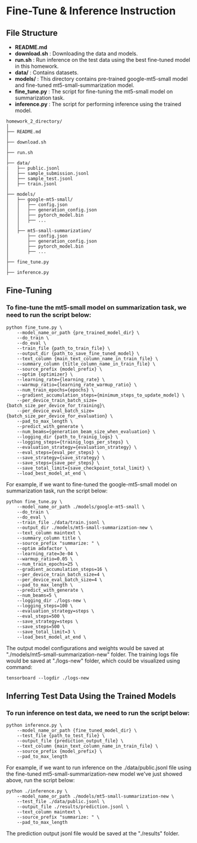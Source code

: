 # Fine-Tune & Inference Instruction
## File Structure
- **README.md**
- **download.sh** :
Downloading the data and models.
- **run.sh** :
Run inference on the test data using the best fine-tuned model in this homework.
- **data/** :
Contains datasets.
- **models/** : 
This directory contains pre-trained google-mt5-small model and fine-tuned mt5-small-summarization model.
- **fine_tune.py** : 
The script for fine-tuning the mt5-small model on summarization task.
- **inference.py** : 
The script for performing inference using the trained model.

```
homework_2_directory/
│
├── README.md
│
├── download.sh
│
├── run.sh
│
├── data/
|   ├── public.jsonl
│   ├── sample_submission.jsonl
│   ├── sample_test.jsonl
│   ├── train.jsonl
│
├── models/
│   ├── google-mt5-small/
│   │   ├── config.json
│   │   ├── generation_config.json
│   │   ├── pytorch_model.bin
│   │   ├── ...
│   │
│   ├── mt5-small-summarization/
│       ├── config.json
│       ├── generation_config.json
│       ├── pytorch_model.bin
│       ├── ...
│   
├── fine_tune.py
│
├── inference.py
```


## Fine-Tuning
### To fine-tune the mt5-small model on summarization task, we need to run the script below:
```
python fine_tune.py \
    --model_name_or_path {pre_trained_model_dir} \
    --do_train \
    --do_eval \
    --train_file {path_to_train_file} \
    --output_dir {path_to_save_fine_tuned_model} \
    --text_column {main_text_column_name_in_train_file} \
    --summary_column {title_column_name_in_train_file} \
    --source_prefix {model_prefix} \
    --optim {optimizer} \
    --learning_rate={learning_rate} \
    --warmup_ratio={learning_rate_warmup_ratio} \
    --num_train_epochs={epochs} \
    --gradient_accumulation_steps={minimum_steps_to_update_model} \
    --per_device_train_batch_size={batch_size_per_device_for_training}\
    --per_device_eval_batch_size={batch_size_per_device_for_evaluation} \
    --pad_to_max_length \
    --predict_with_generate \
    --num_beams={generation_beam_size_when_evaluation} \
    --logging_dir {path_to_trainig_logs} \
    --logging_steps={trainig_logs_per_steps} \
    --evaluation_strategy={evaluation_strategy} \
    --eval_steps={eval_per_steps} \
    --save_strategy={save_strategy} \
    --save_steps={save_per_steps} \
    --save_total_limit={save_checkpoint_total_limit} \
    --load_best_model_at_end \
```
For example, if we want to fine-tuned the google-mt5-small model on summarization task, run the script below:
```
python fine_tune.py \
    --model_name_or_path ./models/google-mt5-small \
    --do_train \
    --do_eval \
    --train_file ./data/train.jsonl \
    --output_dir ./models/mt5-small-summarization-new \
    --text_column maintext \
    --summary_column title \
    --source_prefix "summarize: " \
    --optim adafactor \
    --learning_rate=3e-04 \
    --warmup_ratio=0.05 \
    --num_train_epochs=25 \
    --gradient_accumulation_steps=16 \
    --per_device_train_batch_size=4 \
    --per_device_eval_batch_size=4 \
    --pad_to_max_length \
    --predict_with_generate \
    --num_beams=5 \
    --logging_dir ./logs-new \
    --logging_steps=100 \
    --evaluation_strategy=steps \
    --eval_steps=500 \
    --save_strategy=steps \
    --save_steps=500 \
    --save_total_limit=3 \
    --load_best_model_at_end \
```
The output model configurations and weights would be saved at "./models/mt5-small-summarization-new" folder.
The training logs file would be saved at "./logs-new" folder, which could be visualized using command:
```
tensorboard --logdir ./logs-new
```

## Inferring Test Data Using the Trained Models
### To run inference on test data, we need to run the script below:
```
python inference.py \
    --model_name_or_path {fine_tuned_model_dir} \
    --test_file {path_to_test_file} \
    --output_file {prediction_output_file} \
    --text_column {main_text_column_name_in_train_file} \
    --source_prefix {model_prefix} \
    --pad_to_max_length 

```
For example, if we want to run inference on the ./data/public.jsonl file using the fine-tuned mt5-small-summarization-new model we've just showed above, run the script below:
```
python ./inference.py \
    --model_name_or_path ./models/mt5-small-summarization-new \
    --test_file ./data/public.jsonl \
    --output_file ./results/prediction.jsonl \
    --text_column maintext \
    --source_prefix "summarize: " \
    --pad_to_max_length 
```
The prediction output jsonl file would be saved at the "./results" folder.
